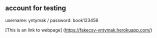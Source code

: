## account for testing
username: yntymak
/
password: book123456

[This is an link to webpage] (https://fakecsv-yntymak.herokuapp.com/)